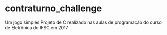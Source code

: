 # contraturno_challenge

Um jogo simples
Projeto de C realizado nas aulas de programação do curso de Eletrônica do IFSC em 2017

